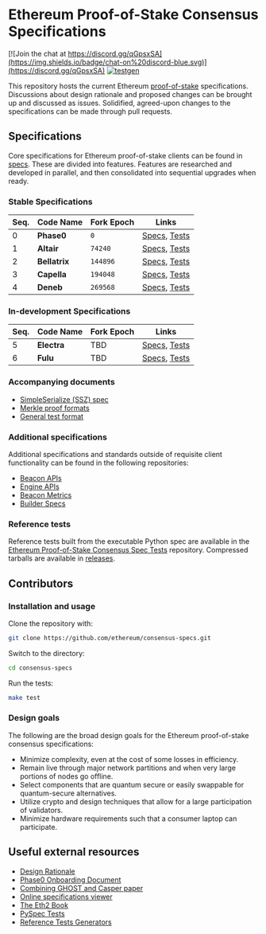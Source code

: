 # Ethereum Proof-of-Stake Consensus Specifications

[![Join the chat at https://discord.gg/qGpsxSA](https://img.shields.io/badge/chat-on%20discord-blue.svg)](https://discord.gg/qGpsxSA)
[![testgen](https://github.com/ethereum/consensus-specs/actions/workflows/generate_vectors.yml/badge.svg?branch=dev&event=schedule)](https://github.com/ethereum/consensus-specs/actions/workflows/generate_vectors.yml)

This repository hosts the current Ethereum
[proof-of-stake](https://ethereum.org/en/developers/docs/consensus-mechanisms/pos/) specifications.
Discussions about design rationale and proposed changes can be brought up and discussed as issues.
Solidified, agreed-upon changes to the specifications can be made through pull requests.

## Specifications

Core specifications for Ethereum proof-of-stake clients can be found in [specs](specs). These are
divided into features. Features are researched and developed in parallel, and then consolidated into
sequential upgrades when ready.

### Stable Specifications

| Seq. | Code Name | Fork Epoch | Links |
| - | - | - | - |
| 0 | **Phase0** |`0` | [Specs](specs/phase0), [Tests](tests/core/pyspec/eth2spec/test/phase0) |
| 1 | **Altair** | `74240` | [Specs](specs/altair), [Tests](tests/core/pyspec/eth2spec/test/altair) |
| 2 | **Bellatrix** | `144896` | [Specs](specs/bellatrix), [Tests](tests/core/pyspec/eth2spec/test/bellatrix) |
| 3 | **Capella** | `194048` | [Specs](specs/capella), [Tests](tests/core/pyspec/eth2spec/test/capella) |
| 4 | **Deneb** | `269568` | [Specs](specs/deneb), [Tests](tests/core/pyspec/eth2spec/test/deneb) |

### In-development Specifications

| Seq. | Code Name | Fork Epoch | Links |
| - | - | - | - |
| 5 | **Electra** | TBD | [Specs](specs/electra), [Tests](tests/core/pyspec/eth2spec/test/electra) |
| 6 | **Fulu** | TBD | [Specs](specs/fulu), [Tests](tests/core/pyspec/eth2spec/test/fulu) |

### Accompanying documents

* [SimpleSerialize (SSZ) spec](ssz/simple-serialize.md)
* [Merkle proof formats](ssz/merkle-proofs.md)
* [General test format](tests/formats/README.md)

### Additional specifications

Additional specifications and standards outside of requisite client functionality can be found in
the following repositories:

* [Beacon APIs](https://github.com/ethereum/beacon-apis)
* [Engine APIs](https://github.com/ethereum/execution-apis/tree/main/src/engine)
* [Beacon Metrics](https://github.com/ethereum/beacon-metrics)
* [Builder Specs](https://github.com/ethereum/builder-specs)

### Reference tests

Reference tests built from the executable Python spec are available in the [Ethereum Proof-of-Stake
Consensus Spec Tests](https://github.com/ethereum/consensus-spec-tests) repository. Compressed
tarballs are available in [releases](https://github.com/ethereum/consensus-spec-tests/releases).

## Contributors

### Installation and usage

Clone the repository with:

```bash
git clone https://github.com/ethereum/consensus-specs.git
```

Switch to the directory:

```bash
cd consensus-specs
```

Run the tests:

```bash
make test
```

### Design goals

The following are the broad design goals for the Ethereum proof-of-stake consensus specifications:

* Minimize complexity, even at the cost of some losses in efficiency.
* Remain live through major network partitions and when very large portions of nodes go offline.
* Select components that are quantum secure or easily swappable for quantum-secure alternatives.
* Utilize crypto and design techniques that allow for a large participation of validators.
* Minimize hardware requirements such that a consumer laptop can participate.

## Useful external resources

* [Design Rationale](https://notes.ethereum.org/s/rkhCgQteN#)
* [Phase0 Onboarding Document](https://notes.ethereum.org/s/Bkn3zpwxB)
* [Combining GHOST and Casper paper](https://arxiv.org/abs/2003.03052)
* [Online specifications viewer](https://ethereum.github.io/consensus-specs/)
* [The Eth2 Book](https://eth2book.info)
* [PySpec Tests](tests/core/pyspec/README.md)
* [Reference Tests Generators](tests/generators/README.md)

